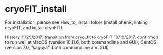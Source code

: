 # cryoFIT_install

For installation, please see How_to_install folder (install phenix,
linking cryoFIT, and install cryoFIT).

History
11/29/2017: transition from cryo_fit to cryoFIT
10/18/2017, confirmed to run well at MacOS (version 10.11.6, both commandline and GUI), CentOS (version 7.0, "kaguya", both commandline and GUI)

